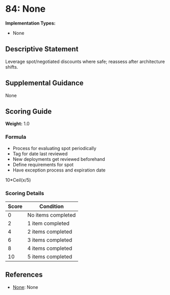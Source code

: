 # 84: None

**Implementation Types:**
- None

## Descriptive Statement

Leverage spot/negotiated discounts where safe; reassess after architecture shifts.

## Supplemental Guidance

None

## Scoring Guide

**Weight:** 1.0

### Formula

* Process for evaluating spot periodically
* Tag for date last reviewed
* New deployments get reviewed beforehand
* Define requirements for spot
* Have exception process and expiration date

10*Ceil(x/5)

### Scoring Details

| Score | Condition |
| ----- | --------- |
| 0 | No items completed |
| 2 | 1 item completed |
| 4 | 2 items completed |
| 6 | 3 items completed |
| 8 | 4 items completed |
| 10 | 5 items completed |

## References

- [None](None): None

